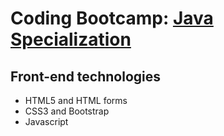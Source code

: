 
# Coding Bootcamp: [Java Specialization](https://codeandwork.github.io/courses/java-p.html)

## Front-end technologies

- HTML5 and HTML forms
- CSS3 and Bootstrap
- Javascript